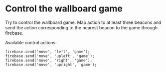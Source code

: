 # Control the wallboard game

Try to control the wallboard game. Map action to at least three beacons and send the action corresponding to the nearest beacon to the game through firebase.

Available control actions:

```
firebase.send('move', 'left', 'game');    
firebase.send('move', 'upleft', 'game');    
firebase.send('move', 'right', 'game');    
firebase.send('move', 'upright', 'game');
```
